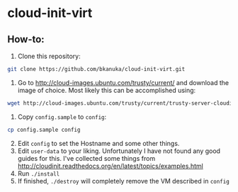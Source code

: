 # cloud-init-virt

## How-to:

  1. Clone this repository:

  ```bash
  git clone https://github.com/bkanuka/cloud-init-virt.git
  ```
  1. Go to http://cloud-images.ubuntu.com/trusty/current/ and download the image of choice. Most likely this can be accomplished using:

  ```bash
  wget http://cloud-images.ubuntu.com/trusty/current/trusty-server-cloudimg-amd64-disk1.img
  ```
  1. Copy `config.sample` to `config`:

  ```bash
  cp config.sample config
  ```
  2. Edit `config` to set the Hostname and some other things.
  3. Edit `user-data` to your liking. Unfortunately I have not found any good guides for this. I've collected some things from http://cloudinit.readthedocs.org/en/latest/topics/examples.html
  4. Run `./install`
  5. If finished, `./destroy` will completely remove the VM described in `config`
